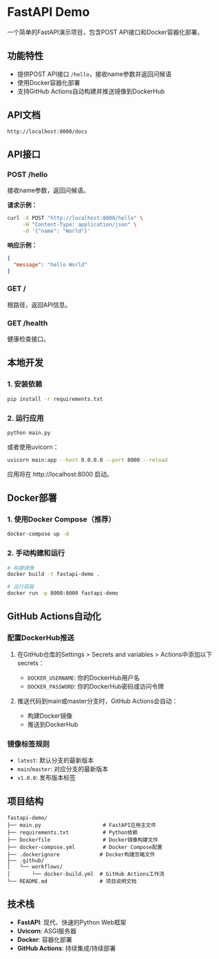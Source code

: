 # FastAPI Demo

一个简单的FastAPI演示项目，包含POST API接口和Docker容器化部署。

## 功能特性

- 提供POST API接口 `/hello`，接收name参数并返回问候语
- 使用Docker容器化部署
- 支持GitHub Actions自动构建并推送镜像到DockerHub

## API文档
`http://localhost:8000/docs`

## API接口

### POST /hello
接收name参数，返回问候语。

**请求示例：**
```bash
curl -X POST "http://localhost:8000/hello" \
     -H "Content-Type: application/json" \
     -d '{"name": "World"}'
```

**响应示例：**
```json
{
  "message": "hello World"
}
```

### GET /
根路径，返回API信息。

### GET /health
健康检查接口。

## 本地开发

### 1. 安装依赖
```bash
pip install -r requirements.txt
```

### 2. 运行应用
```bash
python main.py
```

或者使用uvicorn：
```bash
uvicorn main:app --host 0.0.0.0 --port 8000 --reload
```

应用将在 http://localhost:8000 启动。

## Docker部署

### 1. 使用Docker Compose（推荐）
```bash
docker-compose up -d
```

### 2. 手动构建和运行
```bash
# 构建镜像
docker build -t fastapi-demo .

# 运行容器
docker run -p 8000:8000 fastapi-demo
```

## GitHub Actions自动化

### 配置DockerHub推送

1. 在GitHub仓库的Settings > Secrets and variables > Actions中添加以下secrets：
   - `DOCKER_USERNAME`: 你的DockerHub用户名
   - `DOCKER_PASSWORD`: 你的DockerHub密码或访问令牌

2. 推送代码到main或master分支时，GitHub Actions会自动：
   - 构建Docker镜像
   - 推送到DockerHub

### 镜像标签规则

- `latest`: 默认分支的最新版本
- `main`/`master`: 对应分支的最新版本
- `v1.0.0`: 发布版本标签

## 项目结构

```
fastapi-demo/
├── main.py                    # FastAPI应用主文件
├── requirements.txt           # Python依赖
├── Dockerfile                 # Docker镜像构建文件
├── docker-compose.yml         # Docker Compose配置
├── .dockerignore             # Docker构建忽略文件
├── .github/
│   └── workflows/
│       └── docker-build.yml  # GitHub Actions工作流
└── README.md                 # 项目说明文档
```

## 技术栈

- **FastAPI**: 现代、快速的Python Web框架
- **Uvicorn**: ASGI服务器
- **Docker**: 容器化部署
- **GitHub Actions**: 持续集成/持续部署 